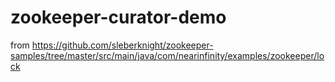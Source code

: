 # zookeeper-curator-demo
from https://github.com/sleberknight/zookeeper-samples/tree/master/src/main/java/com/nearinfinity/examples/zookeeper/lock
